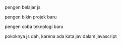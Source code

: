 pengen belajar js

pengen bikin projek baru

pengen coba teknologi baru


pokoknya js dah, karena ada kata jav dalam javascript
